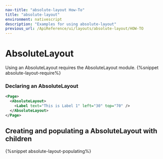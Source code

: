 ```yaml
---
nav-title: "absolute-layout How-To"
title: "absolute-layout"
environment: nativescript
description: "Examples for using absolute-layout"
previous_url: /ApiReference/ui/layouts/absolute-layout/HOW-TO
---
```

# AbsoluteLayout
Using an AbsoluteLayout requires the AbsoluteLayout module.
{%snippet absolute-layout-require%}

### Declaring an AbsoluteLayout
``` XML
<Page>
  <AbsoluteLayout>
    <Label text="This is Label 1" left="30" top="70" />
  </AbsoluteLayout>
</Page>
```

## Creating and populating a AbsoluteLayout with children
{%snippet absolute-layout-populating%}
